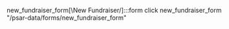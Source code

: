new_fundraiser_form[\New Fundraiser/]:::form
click new_fundraiser_form "/psar-data/forms/new_fundraiser_form"
